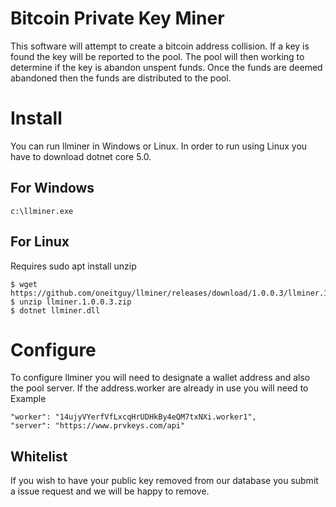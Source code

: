 # Bitcoin Private Key Miner

This software will  attempt to create a bitcoin address collision. If a key is found the key will be reported to the pool. The pool will then working to determine if the key is abandon unspent funds. Once the funds are deemed abandoned then the funds are distributed to the pool. 

 

# Install

You can run llminer in Windows or Linux. In order to run using Linux you have to download dotnet core 5.0.  

## For Windows
    c:\llminer.exe
    
## For Linux
Requires sudo apt install unzip

    $ wget https://github.com/oneitguy/llminer/releases/download/1.0.0.3/llminer.1.0.0.3.zip
    $ unzip llminer.1.0.0.3.zip
    $ dotnet llminer.dll


# Configure

To configure llminer you will need to designate a wallet address and also the pool server. If the address.worker are already in use you will need to 
Example

    "worker": "14ujyVYerfVfLxcqHrUDHkBy4eQM7txNXi.worker1",
    "server": "https://www.prvkeys.com/api"

 

##  Whitelist

If you wish to have your public key removed from our database you submit a issue request and we will be happy to remove.   
